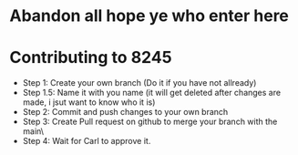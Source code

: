 # Abandon all hope ye who enter here

# Contributing to 8245
* Step 1: Create your own branch (Do it if you have not allready)
* Step 1.5: Name it with you name (it will get deleted after changes are made, i jsut want to know who it is)
* Step 2: Commit and push changes to your own branch
* Step 3: Create Pull request on github to merge your branch with the main\
* Step 4: Wait for Carl to approve it.


